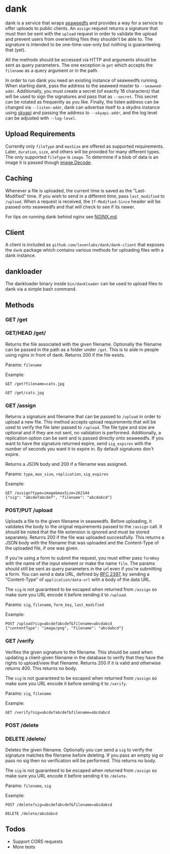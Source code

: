 # dank

dank is a service that wraps [seaweedfs](https://github.com/chrislusf/seaweedfs)
and provides a way for a service to offer uploads to public clients. An `assign`
request returns a signature that must then be sent with the `upload` request
in order to validate the upload and prevent users from overwriting files they
shouldn't be able to. The signature is intended to be one-time-use-only but
nothing is guaranteeing that (yet).

All the methods should be accessed via HTTP and arguments should be sent as
query parameters. The one exception is `get` which accepts the `filename` as a
query argument or in the path.

In order to run dank you need an existing instance of seaweedfs running. When
starting dank, pass the address to the seaweed master to `--seaweed-addr`.
Additionally, you must create a secret (of exactly 16 characters) that will be
used to sign the signatures and pass that as `--secret`. This secret can be
rotated as frequently as you like. Finally, the listen address can be changed
via `--listen-addr`, dank can advertise itself to a skydns instance using 
[skyapi](https://github.com/mediocregopher/skyapi) and passing the address to
`--skyapi-addr`, and the log level can be adjusted with `--log-level`.

## Upload Requirements

Currently only `fileType` and `maxSize` are offered as supported requirements.
Later, `duration`, `size`, and others will be provided for many different types.
The only supported `fileType` is `image`. To determine if a blob of data is an
image it is passed though [image.Decode](https://golang.org/pkg/image/#Decode).

## Caching

Whenever a file is uploaded, the current time is saved as the "Last-Modified"
time. If you wish to send in a different time, pass `last_modified` to
`/upload`. When a request is received, the `If-Modified-Since` header will be
passed onto seaweedfs and that will check to see if its newer.

For tips on running dank behind nginx see [NGINX.md](./NGINX.md).

## Client

A client is included as `github.com/levenlabs/dank/dank-client` that exposes the
`dank` package which contains various methods for uploading files with a dank
instance.

## dankloader

The dankloader binary inside `bin/dankloader` can be used to upload files to
dank via a simple bash command.

## Methods

### GET /get
### GET/HEAD /get/<filename>

Returns the file associated with the given filename. Optionally the filename can
be passed in the path as a folder under `/get`. This is to aide in people using
nginx in front of dank. Returns 200 if the file exists.

Params: `filename`

Example:
```
GET /get?filename=cats.jpg
```
```
GET /get/cats.jpg
```

### GET /assign

Returns a signature and filename that can be passed to `/upload` in order to
upload a new file. This method accepts upload requirements that will be used to
verify the file later passed to `/upload`. The file type and size are optional
and if they are not sent, no validation is performed. Additionally, a
replication option can be sent and is passed directly onto seaweedfs. If you
want to have the signature returned expire, send `sig_expires` with the number
of seconds you want it to expire in. By default signatures don't expire.

Returns a JSON body and 200 if a filename was assigned.

Params: `type`, `max_size`, `replication`, `sig_expires`

Example:
```
GET /assign?type=image&maxSize=262144
{"sig": "abcdefabcdef", "filename": "abcdabcd"}
```

### POST/PUT /upload

Uploads a file to the given filename in seaweedfs. Before uploading, it
validates the body to the orignal requirements passed to the `/assign` call.
It should be noted that the file extension is ignored and must be stored
separately. Returns 200 if the file was uploaded successfully. This returns a
JSON body with the filename that was uploaded and the Content-Type of the
uploaded file, if one was given.

If you're using a form to submit the request, you must either pass `formKey`
with the name of the input element or make the name `file`. The params should
still be sent as query parameters in the url even if you're submitting a form.
You can send a data URL, defined by [RFC 2397](http://tools.ietf.org/html/rfc2397),
by sending a "Content-Type" of `application/data-url` with a body of the data
URL.

The `sig` is not guaranteed to be escaped when returned from `/assign` so make
sure you URL encode it before sending it to `/upload`.

Params: `sig`, `filename`, `form_key`, `last_modified`

Example:
```
POST /upload?sig=abcdefabcdef&filename=abcdabcd
{"contentType": "image/png", "filename": "abcdabcd"}
```

### GET /verify

Verifies the given signature to the filename. This should be used when updating
a client-given filename in the database to verify that they have the rights to
upload/view that filename. Returns 200 if it is valid and otherwise returns 400.
This returns no body.

The `sig` is not guaranteed to be escaped when returned from `/assign` so make
sure you URL encode it before sending it to `/verify`.

Params: `sig`, `filename`

Example:
```
GET /verify?sig=abcdefabcdef&filename=abcdabcd
```

### POST /delete
### DELETE /delete/<filename>

Deletes the given filename. Optionally you can send a `sig` to verify the
signature matches the filename before deleting. If you pass an empty sig or pass
no sig then no verification will be performed. This returns no body.

The `sig` is not guaranteed to be escaped when returned from `/assign` so make
sure you URL encode it before sending it to `/delete`.

Params: `filename`, `sig`

Example:
```
POST /delete?sig=abcdefabcdef&filename=abcdabcd
```
```
DELETE /delete/abcdabcd
```

## Todos

* Support CORS requests
* More tests
